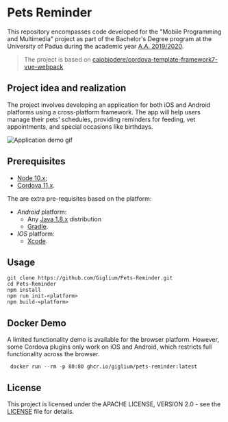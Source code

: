 # Pets Reminder

This repository encompasses code developed for the "Mobile Programming and Multimedia" project as part of the Bachelor's Degree program at the University of Padua during the academic year [A.A. 2019/2020](https://en.didattica.unipd.it/off/2019/LM/SC/SC1176/000ZZ/SCP7080184/N0).

> The project is based on [caiobiodere/cordova-template-framework7-vue-webpack](https://github.com/caiobiodere/cordova-template-framework7-vue-webpack)

## Project idea and realization

The project involves developing an application for both iOS and Android platforms using a cross-platform framework. The app will help users manage their pets' schedules, providing reminders for feeding, vet appointments, and special occasions like birthdays.

![Application demo gif](./img/demo.gif)

## Prerequisites

* [Node 10.x](https://nodejs.org/);
* [Cordova 11.x](https://cordova.apache.org/).

The are extra pre-requisites based on the platform:

* *Android* platform:
  * Any [Java 1.8.x](https://www.java.com/) distribution
  * [Gradle](https://gradle.org/).
* *IOS* platform:
  * [Xcode](https://developer.apple.com/xcode/).

## Usage

```shell
git clone https://github.com/Giglium/Pets-Reminder.git
cd Pets-Reminder
npm install
npm run init-<platform>
npm build-<platform>
```

## Docker Demo

A limited functionality demo is available for the browser platform. However, some Cordova plugins only work on iOS and Android, which restricts full functionality across the browser.

```shell
 docker run --rm -p 80:80 ghcr.io/giglium/pets-reminder:latest
```

## License

This project is licensed under the APACHE LICENSE, VERSION 2.0 - see the [LICENSE](./LICENSE) file for details.
